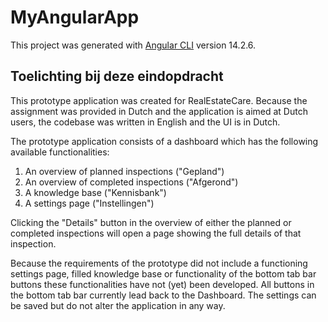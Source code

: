 # MyAngularApp

This project was generated with [Angular CLI](https://github.com/angular/angular-cli) version 14.2.6.

## Toelichting bij deze eindopdracht

This prototype application was created for RealEstateCare. Because the assignment was provided in Dutch and the application is aimed at Dutch users, the codebase was written in English and the UI is in Dutch.

The prototype application consists of a dashboard which has the following available functionalities:
1. An overview of planned inspections ("Gepland")
2. An overview of completed inspections ("Afgerond")
3. A knowledge base ("Kennisbank")
4. A settings page ("Instellingen")

Clicking the "Details" button in the overview of either the planned or completed inspections will open a page showing the full details of that inspection.

Because the requirements of the prototype did not include a functioning settings page, filled knowledge base or functionality of the bottom tab bar buttons these functionalities have not (yet) been developed. All buttons in the bottom tab bar currently lead back to the Dashboard. The settings can be saved but do not alter the application in any way.